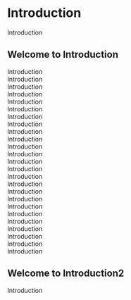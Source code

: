 # Introduction

Introduction

## Welcome to Introduction

Introduction <br />
Introduction <br />
Introduction <br />
Introduction <br />
Introduction <br />
Introduction <br />
Introduction <br />
Introduction <br />
Introduction <br />
Introduction <br />
Introduction <br />
Introduction <br />
Introduction <br />
Introduction <br />
Introduction <br />
Introduction <br />
Introduction <br />
Introduction <br />
Introduction <br />
Introduction <br />
Introduction <br />
Introduction <br />
Introduction <br />
Introduction <br />
Introduction <br />

## Welcome to Introduction2

Introduction
